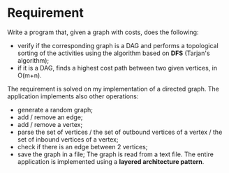 # Requirement

Write a program that, given a graph with costs, does the following:
- verify if the corresponding graph is a DAG and performs a topological sorting of the activities using the algorithm based on **DFS** (Tarjan's algorithm);
- if it is a DAG, finds a highest cost path between two given vertices, in O(m+n).

The requirement is solved on my implementation of a directed graph.
The application implements also other operations:
- generate a random graph;
- add / remove an edge;
- add / remove a vertex;
- parse the set of vertices / the set of outbound vertices of a vertex / the set of inbound vertices of a vertex;
- check if there is an edge between 2 vertices;
- save the graph in a file;
The graph is read from a text file.
The entire application is implemented using a **layered architecture pattern**.
